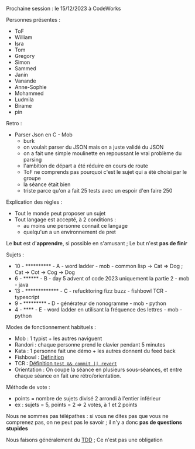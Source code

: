Prochaine session : le 15/12/2023 à CodeWorks

Personnes présentes :
- ToF
- William
- Isra
- Tom
- Gregory
- Simon
- Sammed
- Janin
- Vanande
- Anne-Sophie
- Mohammed
- Ludmila
- Birame
- pin

Retro :
- Parser Json en C - Mob
  - burk
  - on voulait parser du JSON mais on a juste validé du JSON
  - on a fait une simple moulinette en repoussant le vrai problème du parsing
  - l'ambition de départ a été réduire en cours de route
  - ToF ne comprends pas pourquoi c'est le sujet qui a été choisi par le groupe
  - la séance était bien
  - triste parce qu'on a fait 25 tests avec un espoir d'en faire 250

Explication des règles :
- Tout le monde peut proposer un sujet
- Tout langage est accepté, à 2 conditions :
  - au moins une personne connait ce langage
  - quelqu'un a un environnement de pret

Le **but** est d'**apprendre**, si possible en s'amusant ;
Le but n'est **pas de finir**

Sujets :
- 10 - ********** - A - word ladder - mob - common lisp -> Cat => Dog ; Cat -> Cot -> Cog -> Dog
- 6 - ****** - B - day 5 advent of code 2023 uniquement la partie 2 - mob - java
- 13 - ************* - C - refucktoring fizz buzz - fishbowl TCR - typescript
- 9 - ********* - D - générateur de nonogramme - mob - python
- 4 - **** - E - word ladder en utilisant la fréquence des lettres - mob - python

Modes de fonctionnement habituels :
- Mob : 1 typist + les autres naviguent
- Randori : chaque personne prend le clavier pendant 5 minutes
- Kata : 1 personne fait une démo + les autres donnent du feed back
- Fishbowl : [Définition](https://en.wikipedia.org/wiki/Fishbowl_(conversation))
- TCR : [Définition `test && commit || revert`](https://medium.com/@kentbeck_7670/test-commit-revert-870bbd756864)
- Orientation : On coupe la séance en plusieurs sous-séances,
  et entre chaque séance on fait une rétro/orientation.

Méthode de vote :
- points = nombre de sujets divisé 2 arrondi à l'entier inférieur
- ex : sujets = 5, points = 2 => 2 votes, à 1 et 2 points

Nous ne sommes pas télépathes :
si vous ne dites pas que vous ne comprenez pas, on ne peut pas le savoir ;
il n'y a donc **pas de questions stupides**

Nous faisons généralement du [TDD](https://fr.wikipedia.org/wiki/Test_driven_development) ;
Ce n'est pas une obligation
